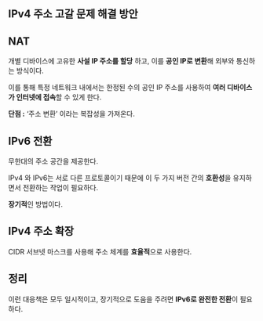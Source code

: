 ## IPv4 주소 고갈 문제 해결 방안

## NAT

개별 디바이스에 고유한 **사설 IP 주소를 할당** 하고, 이를 **공인 IP로 변환**해 외부와 통신하는 방식이다.

이를 통해 특정 네트워크 내에서는 한정된 수의 공인 IP 주소를 사용하여 **여러 디바이스가 인터넷에 접속**할 수 있게 한다.

**단점 :** ‘주소 변환’ 이라는 복잡성을 가져온다.

## IPv6 전환

무한대의 주소 공간을 제공한다.

IPv4 와 IPv6는 서로 다른 프로토콜이기 때문에 이 두 가지 버전 간의 **호환성**을 유지하면서 전환하는 작업이 필요하다.

**장기적**인 방법이다.

## IPv4 주소 확장

CIDR 서브넷 마스크를 사용해 주소 체계를 **효율적**으로 사용한다.

## 정리

이런 대응책은 모두 일시적이고, 장기적으로 도움을 주려면 **IPv6로 완전한 전환**이 필요하다.
